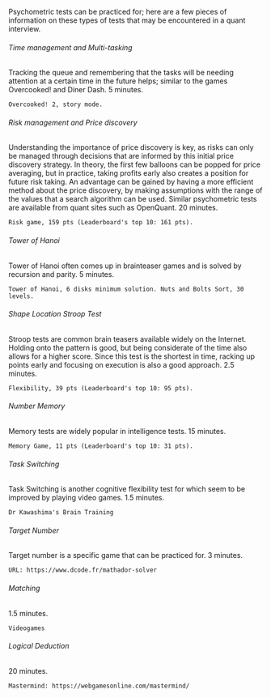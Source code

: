 Psychometric tests can be practiced for; here are a few pieces of information on these types of tests that may be encountered in a quant interview.

<h6>Time management and Multi-tasking</h6>

Tracking the queue and remembering that the tasks will be needing attention at a certain time in the future helps; similar to the games Overcooked! and Diner Dash. 5 minutes.

```
Overcooked! 2, story mode.
```

<h6>Risk management and Price discovery</h6>

Understanding the importance of price discovery is key, as risks can only be managed through decisions that are informed by this initial price discovery strategy. In theory, the first few balloons can be popped for price averaging, but in practice, taking profits early also creates a position for future risk taking. An advantage can be gained by having a more efficient method about the price discovery, by making assumptions with the range of the values that a search algorithm can be used. Similar psychometric tests are available from quant sites such as OpenQuant. 20 minutes.

```
Risk game, 159 pts (Leaderboard's top 10: 161 pts). 
```

<h6>Tower of Hanoi</h6>

Tower of Hanoi often comes up in brainteaser games and is solved by recursion and parity. 5 minutes.

```
Tower of Hanoi, 6 disks minimum solution. Nuts and Bolts Sort, 30 levels.
```

<h6>Shape Location Stroop Test</h6>

Stroop tests are common brain teasers available widely on the Internet. Holding onto the pattern is good, but being considerate of the time also allows for a higher score. Since this test is the shortest in time, racking up points early and focusing on execution is also a good approach. 2.5 minutes.

```
Flexibility, 39 pts (Leaderboard's top 10: 95 pts).
```

<h6>Number Memory</h6>

Memory tests are widely popular in intelligence tests. 15 minutes.

```
Memory Game, 11 pts (Leaderboard's top 10: 31 pts).
```

<h6>Task Switching</h6>

Task Switching is another cognitive flexibility test for which seem to be improved by playing video games. 1.5 minutes.

```
Dr Kawashima's Brain Training
```

<h6>Target Number</h6>

Target number is a specific game that can be practiced for. 3 minutes.

```
URL: https://www.dcode.fr/mathador-solver
```

<h6>Matching</h6>

1.5 minutes.

```
Videogames
```

<h6>Logical Deduction</h6>

20 minutes.

```
Mastermind: https://webgamesonline.com/mastermind/
```
